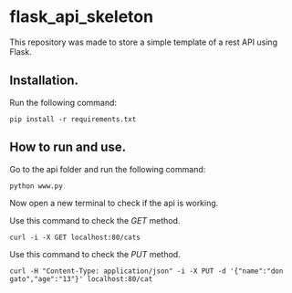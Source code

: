 # flask_api_skeleton

This repository was made to store a simple template of a rest API using Flask.

## Installation.

Run the following command:

```
pip install -r requirements.txt
```

## How to run and use.

Go to the api folder and run the following command:

```
python www.py
```

Now open a new terminal to check if the api is working.

Use this command to check the *GET* method.

```
curl -i -X GET localhost:80/cats
```

Use this command to check the *PUT* method.

```
curl -H "Content-Type: application/json" -i -X PUT -d '{"name":"don gato","age":"13"}' localhost:80/cat
```